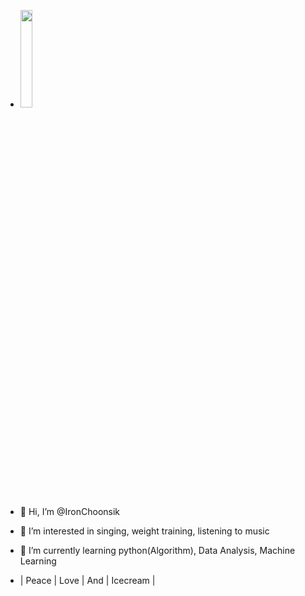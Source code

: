 
- <img src='https://search.pstatic.net/common/?src=http%3A%2F%2Fblogfiles.naver.net%2FMjAyMTEwMDdfNDEg%2FMDAxNjMzNjAwMDk4ODM1.ahOAMBQDG4zaesfDk5w1aVimGmbbzaeEtLvdeksTqKUg.gmDLAfEZIGZS--JoaQna-zbHeuLI1ZxYx0YAHLtH3W8g.JPEG.wis04062%2FUntitled-1_copy.jpg&type=a340' width='20%'>

- 👋 Hi, I’m @IronChoonsik

- 👀 I’m interested in singing, weight training, listening to music

- 🌱 I’m currently learning python(Algorithm), Data Analysis, Machine Learning

- | Peace | Love | And | Icecream |




<!---
IronChoonsik/IronChoonsik is a ✨ special ✨ repository because its `README.md` (this file) appears on your GitHub profile.
You can click the Preview link to take a look at your changes.
--->
